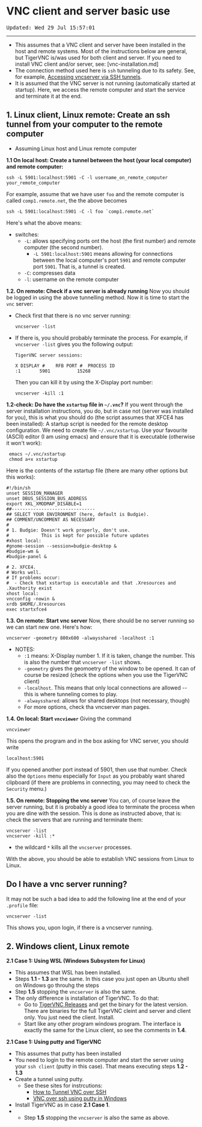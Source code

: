 # VNC client and server basic use

<tt>Updated: Wed 29 Jul 15:57:01</tt>

-----------------------------

- This assumes that a VNC client and server have been installed in the host and remote systems. Most of the instructions below are general, but TigerVNC is/was used for both client and server. If you need to install VNC client and/or server, see: [vnc-installation.md]
- The connection method used here is `ssh` tunneling due to its safety. See, for example, [Accessing vncserver via SSH tunnels](https://wiki.archlinux.org/index.php/TigerVNC#Accessing_vncserver_via_SSH_tunnels). 
- It is assumed that the VNC server is not running (automatically started at startup). Here, we access the remote computer and start the service and terminate it at the end.

## 1. Linux client, Linux remote: Create an ssh tunnel from your computer to the remote computer 
  - Assuming Linux host and Linux remote computer

**1.1 On local host: Create a tunnel between the host (your local computer) and remote computer:**
```
ssh -L 5901:localhost:5901 -C -l username_on_remote_computer your_remote_computer
```
For example, assume that we have user `foo` and the remote computer is called `comp1.remote.net`, the the above becomes
```
ssh -L 5901:localhost:5901 -C -l foo `comp1.remote.net`
```
Here's what the above means:

- switches:
  - `-L`: allows specifying ports ont the host (the first number) and remote computer (the second number).
    - `-L 5901:localhost:5901` means allowing for connections between the local computer's port `5901` and remote computer port `5901`. That is, a tunnel is created. 
  - `-C`: compresses data
  - `-l`: username on the remote computer
 
**1.2. On remote: Check if a vnc server is already running**
Now you should be logged in using the above tunnelling method. Now it is time to start the `vnc` server:
  - Check first that there is no vnc server running:
    ```
    vncserver -list
    ```
   - If there is, you should probably terminate the process. For example, if `vncserver -list` gives you the following output:
     ```
     TigerVNC server sessions:

     X DISPLAY #	RFB PORT #	PROCESS ID
     :1		  5901		    15268
     ```
     Then you can kill it by using the X-Display port number:
     ```
     vncserver -kill :1
     ```
  **1.2-check: Do have the `xstartup` file in `~/.vnc`?** 
   If you went through the server installation instructions, you do, but in case not (server was installed for you), this is what you should do (the script assumes that XFCE4 has been installed): A startup script is needed for the remote desktop configuration. We need to create file `~/.vnc/xstartup`. Use your favourite (ASCII) editor (I am using emacs) and ensure that it is executable (otherwise it won't work):

 ```
  emacs ~/.vnc/xstartup
  chmod a+x xstartup
  ```
  Here is the contents of the xstartup file (there are many other options but this works):
  ```
#!/bin/sh
unset SESSION_MANAGER
unset DBUS_SESSION_BUS_ADDRESS
export XKL_XMODMAP_DISABLE=1
##-------------------------------
## SELECT YOUR ENVIRONMENT (here, default is Budgie).
## COMMENT/UNCOMMENT AS NECESSARY
#
# 1. Budgie: Doesn't work properly, don't use. 
#            This is kept for possible future updates
#xhost local:
#gnome-session --session=budgie-desktop &
#budgie-wm &
#budgie-panel &

# 2. XFCE4. 
# Works well.
# If problems occur: 
#  - Check that xstartup is executable and that .Xresources and .Xauthority exist
xhost local:
vncconfig -nowin &
xrdb $HOME/.Xresources
exec startxfce4 
```
  

**1.3. On remote: Start vnc server**
  Now, there should be no server running so we can start new one. Here's how:
  ```
  vncserver -geometry 800x600 -alwaysshared -localhost :1
  ```
   - NOTES:
       - `:1` means: X-Display number 1. If it is taken, change the number. This is also the number that `vncserver -list` shows. 
       - `-geometry` gives the geomoetry of the window to be opened. It can of course be resized (check the options when you use the TigerVNC client)
       - `-localhost`. This means that only local connections are allowed -- this is where tunneling comes to play. 
       - `-alwaysshared`:  allows for shared desktops (not necessary, though)
       - For more options, check tha vncserver man pages.
 
 **1.4. On local: Start `vncviewer`**
 Giving the command 
  ```
  vncviewer
  ```
  This opens the program and in the box asking for VNC server, you should write
  ```
  localhost:5901
  ```
  If you opened another port instead of 5901, then use that number. Check also the `Options` menu especially for `Input` as you probably want shared clipboard (if there are problems in connecting, you may need to check the `Security` menu.)
  
 **1.5. On remote: Stopping the vnc server** 
 You can, of course leave the server running, but it is probably a good idea to terminate the process when you are dine with the session. This is done as instructed above, that is:  check the servers that are running and terminate them:
 
 ```
 vncserver -list
 vncserver -kill :*
 ```
   - the wildcard `*` kills all the `vncserver` processes.

With the above, you should be able to establish VNC sessions from Linux to Linux.

## Do I have a vnc server running?

It may not be such a bad idea to add the following line at the end of your `.profile` file:
```
vncserver -list
```
This shows you, upon login, if there is a vncserver running.

## 2. Windows client, Linux remote 

**2.1 Case 1: Using WSL (Windows Subsystem for Linux)**

- This assumes that WSL has been installed.
- Steps **1.1 - 1.3** are the same. In this case you just open an Ubuntu shell on Windows go throuhg the steps
- Step **1.5** stopping the `vncserver` is also the same.
- The only difference is installation of TigerVNC. To do that:
  - Go to [TigerVNC Releases](https://github.com/TigerVNC/tigervnc/releases) and get the binary for the latest version. There are binaries for the full TigerVNC cleint and server and client only. You just need the client. Install. 
  - Start like any other program windows program. The interface is exactly the same for the Linux client, so see the comments in **1.4**.
  
**2.1 Case 1: Using putty and TigerVNC**

- This assumes that putty has been installed
- You need to login to the remote computer and start the server using your `ssh client` (putty in this case). That means executing steps **1.2 - 1.3**
- Create a tunnel using putty. 
  - See these sites for instrcutions:
    - [How to Tunnel VNC over SSH](https://helpdeskgeek.com/how-to/tunnel-vnc-over-ssh/)
    - [VNC over ssh using putty in Windows](https://medium.com/@madhav2code/vnc-over-ssh-using-putty-in-windows-d82ac35dc25e)
- Install TigerVNC as in case **2.1 Case 1**. 
- - Step **1.5** stopping the `vncserver` is also the same as above.
